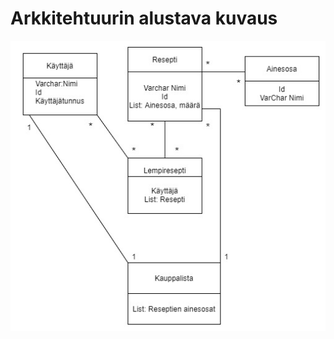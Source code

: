 # Arkkitehtuurin alustava kuvaus

![Tietokantakuva](https://github.com/att78/reseptikirja/blob/master/Reseptikirja.jpg)


